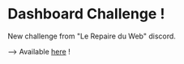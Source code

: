 # Dashboard Challenge !
New challenge from "Le Repaire du Web" discord.

--> Available [here](https://vavart.github.io/defi-dashboard/) !

